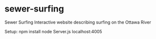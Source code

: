 # sewer-surfing
Sewer Surfing
Interactive website describing surfing on the Ottawa River

Setup:
npm install
node Server.js
localhost:4005
